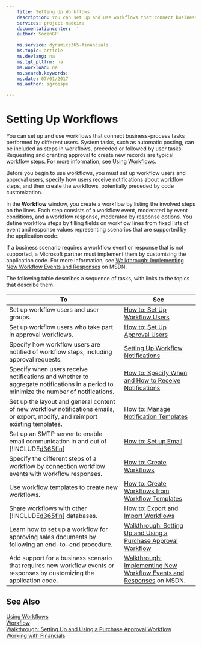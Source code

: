 ```yaml
---
    title: Setting Up Workflows 
    description: You can set up and use workflows that connect business-process tasks performed by different users. System tasks, such as automatic posting, can be included as steps in workflows, preceded or followed by user tasks. Requesting and granting approval to create new records are typical workflow steps.
    services: project-madeira
    documentationcenter: ''
    author: SorenGP

    ms.service: dynamics365-financials
    ms.topic: article
    ms.devlang: na
    ms.tgt_pltfrm: na
    ms.workload: na
    ms.search.keywords:
    ms.date: 07/01/2017
    ms.author: sgroespe

---
```

# Setting Up Workflows
You can set up and use workflows that connect business-process tasks performed by different users. System tasks, such as automatic posting, can be included as steps in workflows, preceded or followed by user tasks. Requesting and granting approval to create new records are typical workflow steps. For more information, see [Using Workflows](across-use-workflows.md).  

 Before you begin to use workflows, you must set up workflow users and approval users, specify how users receive notifications about workflow steps, and then create the workflows, potentially preceded by code customization.  

 In the **Workflow** window, you create a workflow by listing the involved steps on the lines. Each step consists of a workflow event, moderated by event conditions, and a workflow response, moderated by response options. You define workflow steps by filling fields on workflow lines from fixed lists of event and response values representing scenarios that are supported by the application code.  

 If a business scenario requires a workflow event or response that is not supported, a Microsoft partner must implement them by customizing the application code. For more information, see [Walkthrough: Implementing New Workflow Events and Responses](https://msdn.microsoft.com/en-us/library/mt574349.aspx) on MSDN.

 The following table describes a sequence of tasks, with links to the topics that describe them.  

|**To**|**See**|  
|------------|-------------|  
|Set up workflow users and user groups.|[How to: Set Up Workflow Users](across-how-to-set-up-workflow-users.md)|  
|Set up workflow users who take part in approval workflows.|[How to: Set Up Approval Users](across-how-to-set-up-approval-users.md)|  
|Specify how workflow users are notified of workflow steps, including approval requests.|[Setting Up Workflow Notifications](across-setting-up-workflow-notifications.md)|  
|Specify when users receive notifications and whether to aggregate notifications in a period to minimize the number of notifications.|[How to: Specify When and How to Receive Notifications](across-how-to-specify-when-and-how-to-receive-notifications.md)|  
|Set up the layout and general content of new workflow notifications emails, or export, modify, and reimport existing templates.|[How to: Manage Notification Templates](across-how-to-manage-notification-templates.md)|  
|Set up an SMTP server to enable email communication in and out of [!INCLUDE[d365fin](includes/d365fin_md.md)]|[How to: Set up Email](madeira-how-setup-email.md)|
|Specify the different steps of a workflow by connection workflow events with workflow responses.|[How to: Create Workflows](across-how-to-create-workflows.md)|  
|Use workflow templates to create new workflows.|[How to: Create Workflows from Workflow Templates](across-how-to-create-workflows-from-workflow-templates.md)|  
|Share workflows with other [!INCLUDE[d365fin](includes/d365fin_md.md)] databases.|[How to: Export and Import Workflows](across-how-to-export-and-import-workflows.md)|  
|Learn how to set up a workflow for approving sales documents by following an end-to-end procedure.|[Walkthrough: Setting Up and Using a Purchase Approval Workflow](walkthrough-setting-up-and-using-a-purchase-approval-workflow.md)|  
|Add support for a business scenario that requires new workflow events or responses by customizing the application code.|[Walkthrough: Implementing New Workflow Events and Responses](https://msdn.microsoft.com/en-us/library/mt574349.aspx) on MSDN.|  

## See Also  
 [Using Workflows](across-use-workflows.md)   
 [Workflow](across-workflow.md)   
 [Walkthrough: Setting Up and Using a Purchase Approval Workflow](walkthrough-setting-up-and-using-a-purchase-approval-workflow.md)  
 [Working with Financials](ui-work-product.md)
